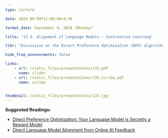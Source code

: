 ```yaml
---
type: lecture

date: 2024-09-09T11:00:00+4:30

format_date: September 9, 2024 (Monday)

title: "13.3. Alignment of Language Models – Contrastive Learning"

tldr: "Discussion on the Direct Preference Optimization (DPO) algorithm."

hide_from_announcments: false

links: 
    - url: /static_files/presentations/133.pdf
      name: slides
    - url: /static_files/presentations/133_scribe.pdf
      name: scribe


thumbnail: /static_files/presentations/133.jpg
---
```

<!-- Other additional contents using markdown -->
**Suggested Readings:**
- [Direct Preference Optimization: Your Language Model is Secretly a Reward Model](https://arxiv.org/pdf/2305.18290)
- [Direct Language Model Alignment from Online AI Feedback](https://arxiv.org/pdf/2402.04792)
